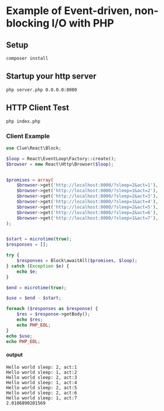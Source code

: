 # Example of Event-driven, non-blocking I/O with PHP

## Setup
```shell
composer install
```



## Startup your http server
```shell
php server.php 0.0.0.0:8000
```

## HTTP Client Test
```shell
php index.php
```

### Client Example
```php
use Clue\React\Block;

$loop = React\EventLoop\Factory::create();
$browser = new React\Http\Browser($loop);


$promises = array(
    $browser->get('http://localhost:8000/?sleep=2&act=1'),
    $browser->get('http://localhost:8000/?sleep=1&act=2'),
    $browser->get('http://localhost:8000/?sleep=2&act=3'),
    $browser->get('http://localhost:8000/?sleep=1&act=4'),
    $browser->get('http://localhost:8000/?sleep=2&act=5'),
    $browser->get('http://localhost:8000/?sleep=2&act=6'),
    $browser->get('http://localhost:8000/?sleep=1&act=7'),
);


$start = microtime(true);
$responses = [];

try {
    $responses = Block\awaitAll($promises, $loop);
} catch (Exception $e) {
    echo $e;
}

$end = microtime(true);

$use = $end - $start;

foreach ($responses as $response) {
    $res = $response->getBody();
    echo $res;
    echo PHP_EOL;
}
echo $use;
echo PHP_EOL;
```

#### output
```text:
Hello world sleep: 2, act:1
Hello world sleep: 1, act:2
Hello world sleep: 2, act:3
Hello world sleep: 1, act:4
Hello world sleep: 2, act:5
Hello world sleep: 2, act:6
Hello world sleep: 1, act:7
2.0106890201569
```